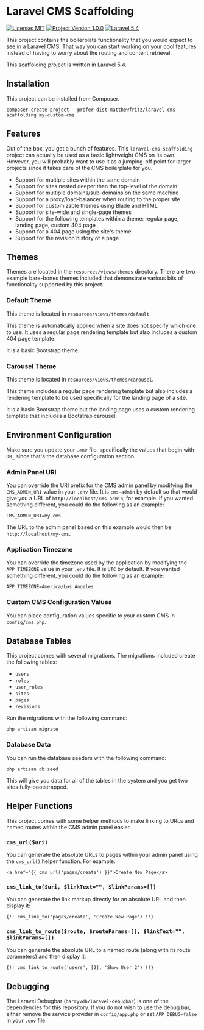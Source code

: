 # Laravel CMS Scaffolding

[![License: MIT](https://img.shields.io/badge/License-MIT-blue.svg)](https://opensource.org/licenses/MIT) [![Project Version 1.0.0](https://img.shields.io/badge/Project_Version-1.0.0-green.svg)](https://packagist.org/packages/matthewfritz/laravel-cms-scaffolding) [![Laravel 5.4](https://img.shields.io/badge/Laravel-5.4-green.svg)](https://laravel.com/docs/5.4)

This project contains the boilerplate functionality that you would expect to see in a Laravel CMS. That way you can start working on your cool features instead of having to worry about the routing and content retrieval.

This scaffolding project is written in Laravel 5.4.

## Installation

This project can be installed from Composer.

`composer create-project --prefer-dist matthewfritz/laravel-cms-scaffolding my-custom-cms`

## Features

Out of the box, you get a bunch of features. This `laravel-cms-scaffolding` project can actually be used as a basic lightweight CMS on its own. However, you will probably want to use it as a jumping-off point for larger projects since it takes care of the CMS boilerplate for you.

* Support for multiple sites within the same domain
* Support for sites nested deeper than the top-level of the domain
* Support for multiple domains/sub-domains on the same machine
* Support for a proxy/load-balancer when routing to the proper site
* Support for customizable themes using Blade and HTML
* Support for site-wide and single-page themes
* Support for the following templates within a theme: regular page, landing page, custom 404 page
* Support for a 404 page using the site's theme
* Support for the revision history of a page

## Themes

Themes are located in the `resources/views/themes` directory. There are two example bare-bones themes included that demonstrate various bits of functionality supported by this project.

### Default Theme

This theme is located in `resources/views/themes/default`.

This theme is automatically applied when a site does not specify which one to use. It uses a regular page rendering template but also includes a custom 404 page template.

It is a basic Bootstrap theme.

### Carousel Theme

This theme is located in `resources/views/themes/carousel`.

This theme includes a regular page rendering template but also includes a rendering template to be used specifically for the landing page of a site.

It is a basic Bootstrap theme but the landing page uses a custom rendering template that includes a Bootstrap carousel.

## Environment Configuration

Make sure you update your `.env` file, specifically the values that begin with `DB_` since that's the database configuration section.

### Admin Panel URI

You can override the URI prefix for the CMS admin panel by modifying the `CMS_ADMIN_URI` value in your `.env` file. It is `cms-admin` by default so that would give you a URL of `http://localhost/cms-admin`, for example. If you wanted something different, you could do the following as an example:

`CMS_ADMIN_URI=my-cms`

The URL to the admin panel based on this example would then be `http://localhost/my-cms`.

### Application Timezone

You can override the timezone used by the application by modifying the `APP_TIMEZONE` value in your `.env` file. It is `UTC` by default. If you wanted something different, you could do the following as an example:

`APP_TIMEZONE=America/Los_Angeles`

### Custom CMS Configuration Values

You can place configuration values specific to your custom CMS in `config/cms.php`.

## Database Tables

This project comes with several migrations. The migrations included create the following tables:

* `users`
* `roles`
* `user_roles`
* `sites`
* `pages`
* `revisions`

Run the migrations with the following command:

`php artisan migrate`

### Database Data

You can run the database seeders with the following command:

`php artisan db:seed`

This will give you data for all of the tables in the system and you get two sites fully-bootstrapped.

## Helper Functions

This project comes with some helper methods to make linking to URLs and named routes within the CMS admin panel easier.

### `cms_url($uri)`

You can generate the absolute URLs to pages within your admin panel using the `cms_url()` helper function. For example:

`<a href="{{ cms_url('pages/create') }}">Create New Page</a>`

### `cms_link_to($uri, $linkText="", $linkParams=[])`

You can generate the link markup directly for an absolute URL and then display it:

`{!! cms_link_to('pages/create', 'Create New Page') !!}`

### `cms_link_to_route($route, $routeParams=[], $linkText="", $linkParams=[])`

You can generate the absolute URL to a named route (along with its route parameters) and then display it:

`{!! cms_link_to_route('users', [2], 'Show User 2') !!}`

## Debugging

The Laravel Debugbar (`barryvdh/laravel-debugbar`) is one of the dependencies for this repository. If you do not wish to use the debug bar, either remove the service provider in `config/app.php` or set `APP_DEBUG=false` in your `.env` file.